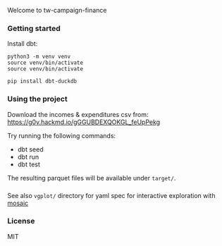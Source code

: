 Welcome to tw-campaign-finance

### Getting started

Install dbt:

```
python3 -m venv venv
source venv/bin/activate
source venv/bin/activate

pip install dbt-duckdb
```

### Using the project

Download the incomes & expenditures csv from: https://g0v.hackmd.io/gGGUBDEXQOKGL_feUpPekg

Try running the following commands:
- dbt seed
- dbt run
- dbt test

The resulting parquet files will be available under `target/`.

###

See also `vgplot/` directory for yaml spec for interactive exploration with [mosaic](https://uwdata.github.io/mosaic/)

### License

MIT
